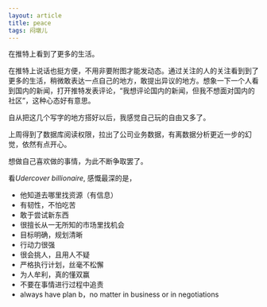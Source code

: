 ```yaml
---
layout: article
title: peace
tags: 闷墩儿
---
```

在推特上看到了更多的生活。

<!--more-->

在推特上说话也挺方便，不用非要附图才能发动态。通过关注的人的关注看到到了更多的生活，稍微敢表达一点自己的地方，敢提出异议的地方。想象一下一个人看到国内的新闻，打开推特发表评论，“我想评论国内的新闻，但我不想面对国内的社区”，这种心态好有意思。

自从把这几个写字的地方搭好以后，我感觉自己玩的自由又多了。

上周得到了数据库阅读权限，拉出了公司业务数据，有离数据分析更近一步的幻觉，依然有点开心。

想做自己喜欢做的事情，为此不断争取罢了。

看*Udercover billionaire*, 感慨最深的是，

- 他知道去哪里找资源（有信息）
- 有韧性，不怕吃苦
- 敢于尝试新东西
- 很擅长从一无所知的市场里找机会
- 目标明确，规划清晰
- 行动力很强
- 很会挑人，且用人不疑
- 严格执行计划，丝毫不松懈
- 为人牟利，真的懂双赢
- 不要在事情进行过程中追责
- always have plan b，no matter in business or in negotiations